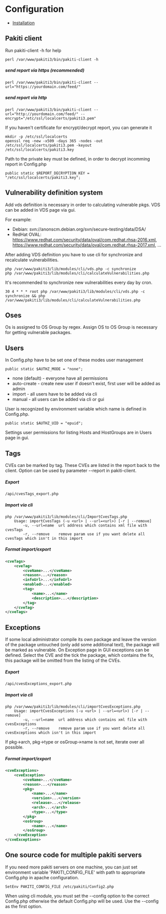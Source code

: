 # Configuration

* [Installation](installation.md)

## Pakiti client
Run pakiti-client -h for help

    perl /var/www/pakiti3/bin/pakiti-client -h

##### send report via https (recommended)
    perl /var/www/pakiti3/bin/pakiti-client --url="https://yourdomain.com/feed/"

##### send report via http
    perl /var/www/pakiti3/bin/pakiti-client --url="http://yourdomain.com/feed/" --encrypt="/etc/ssl/localcerts/pakiti3.pem"

If you haven't certificate for encrypt/decrypt report, you can generate it

    mkdir -p /etc/ssl/localcerts
    openssl req -new -x509 -days 365 -nodes -out /etc/ssl/localcerts/pakiti3.pem -keyout /etc/ssl/localcerts/pakiti3.key

Path to the private key must be defined, in order to decrypt incomming report in Config.php

    public static $REPORT_DECRYPTION_KEY = "/etc/ssl/localcerts/pakiti3.key";

## Vulnerability definition system
Add vds definition is necessary in order to calculating vulnerable pkgs. VDS can be added in VDS page via gui.

For example:
* Debian: svn://anonscm.debian.org/svn/secure-testing/data/DSA/
* RedHat OVAL: https://www.redhat.com/security/data/oval/com.redhat.rhsa-2016.xml, https://www.redhat.com/security/data/oval/com.redhat.rhsa-2017.xml, ...

After adding VDS definition you have to use cli for synchronize and recalculate vulnerabilities.

    php /var/www/pakiti3/lib/modules/cli/vds.php -c synchronize
    php /var/www/pakiti3/lib/modules/cli/calculateVulnerabilities.php

It's recommended to synchronize new vulnerabilities every day by cron.

    30 4 * * * root php /var/www/pakiti3/lib/modules/cli/vds.php -c synchronize && php /var/www/pakiti3/lib/modules/cli/calculateVulnerabilities.php

## Oses
Os is assigned to OS Group by regex. Assign OS to OS Group is necessary for getting vulnerable packages.

## Users
In Config.php have to be set one of these modes user management

    public static $AUTHZ_MODE = "none";

* none (default) - everyone have all permissions
* auto-create - create new user if doesn't exist, first user will be added as admin
* import - all users have to be added via cli
* manual - all users can be added via cli or gui

User is recognized by environment variable which name is defined in Config.php.

    public static $AUTHZ_UID = "epuid";

Settings user permissions for listing Hosts and HostGroups are in Users page in gui.

## Tags
CVEs can be marked by tag. These CVEs are listed in the report back to the client. Option can be used by parameter --report in pakiti-client.
##### Export
    /api/cvesTags_export.php
##### Import via cli
    php /var/www/pakiti3/lib/modules/cli/ImportCvesTags.php
        Usage: importCvesTags (-u <url> | --url=<url>) [-r | --remove]
            -u, --url=name  url address which contains xml file with cvesTags
            -r, --remove    remove param use if you want delete all cvesTags which isn't in this import
##### Format import/export
```xml
<cveTags>
    <cveTag>
        <cveName>...</cveName>
        <reason>...</reason>
        <infoUrl>...</infoUrl>
        <enabled>...</enabled>
        <tag>
            <name>...</name>
            <description>...</description>
        </tag>
    </cveTag>
</cveTags>
```

## Exceptions
If some local administrator compile its own package and leave the version of the package untouched (only add some additional text), the package will be marked as vulnerable. On Exception page in GUI exceptions can be defined. Select the CVE and the tick the package, which contains the fix, this package will be omitted from the listing of the CVEs.
##### Export
    /api/cvesExceptions_export.php
##### Import via cli
    php /var/www/pakiti3/lib/modules/cli/importCvesExceptions.php
        Usage: importCvesExceptions (-u <url> | --url=<url>) [-r | --remove]
            -u, --url=name  url address which contains xml file with cvesExceptions
            -r, --remove    remove param use if you want delete all cvesExceptions which isn't in this import

If pkg->arch, pkg->type or osGroup->name is not set, iterate over all possible.

##### Format import/export
```xml
<cveExceptions>
    <cveException>
        <cveName>...</cveName>
        <reason>...</reason>
        <pkg>
            <name>...</name>
            <version>...</version>
            <release>...</release>
            <arch>...</arch>
            <type>...</type>
        </pkg>
        <osGroup>
            <name>...</name>
        </osGroup>
    </cveException>
</cveExceptions>
```

## One source code for multiple pakiti servers
If you need more pakiti servers on one machine, you can just set environment variable 'PAKITI_CONFIG_FILE' with path to appropriate Config.php in apache configuration.

    SetEnv PAKITI_CONFIG_FILE /etc/pakiti/Config2.php

When using cli module, you must set the --config option to the correct Config.php otherwise the default Config.php will be used. Use the --config as the first option.
